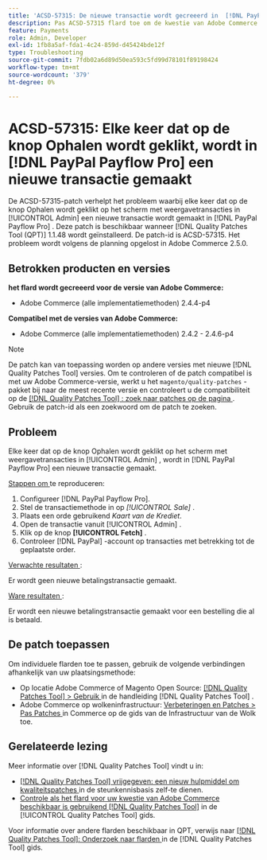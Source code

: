```yaml
---
title: 'ACSD-57315: De nieuwe transactie wordt gecreeerd in  [!DNL PayPal Payflow Pro]  telkens als de haalknoop wordt geklikt'
description: Pas ACSD-57315 flard toe om de kwestie van Adobe Commerce te bevestigen waar een nieuwe transactie in  [!DNL PayPal Payflow Pro]  wordt gecreeerd telkens als de haalknoop op het scherm van de meningstransactie in [!UICONTROL Admin] wordt geklikt.
feature: Payments
role: Admin, Developer
exl-id: 1fb8a5af-fda1-4c24-859d-d45424bde12f
type: Troubleshooting
source-git-commit: 7fdb02a6d89d50ea593c5fd99d78101f89198424
workflow-type: tm+mt
source-wordcount: '379'
ht-degree: 0%

---
```


# ACSD-57315: Elke keer dat op de knop Ophalen wordt geklikt, wordt in [!DNL PayPal Payflow Pro] een nieuwe transactie gemaakt

De ACSD-57315-patch verhelpt het probleem waarbij elke keer dat op de knop Ophalen wordt geklikt op het scherm met weergavetransacties in [!UICONTROL Admin] een nieuwe transactie wordt gemaakt in [!DNL PayPal Payflow Pro] . Deze patch is beschikbaar wanneer [!DNL Quality Patches Tool (QPT)] 1.1.48 wordt geïnstalleerd. De patch-id is ACSD-57315. Het probleem wordt volgens de planning opgelost in Adobe Commerce 2.5.0.

## Betrokken producten en versies

**het flard wordt gecreeerd voor de versie van Adobe Commerce:**

* Adobe Commerce (alle implementatiemethoden) 2.4.4-p4

**Compatibel met de versies van Adobe Commerce:**

* Adobe Commerce (alle implementatiemethoden) 2.4.2 - 2.4.6-p4

>[!NOTE]
>
>De patch kan van toepassing worden op andere versies met nieuwe [!DNL Quality Patches Tool] versies. Om te controleren of de patch compatibel is met uw Adobe Commerce-versie, werkt u het `magento/quality-patches` -pakket bij naar de meest recente versie en controleert u de compatibiliteit op de [[!DNL Quality Patches Tool] : zoek naar patches op de pagina ](https://experienceleague.adobe.com/tools/commerce-quality-patches/index.html?lang=nl-NL) . Gebruik de patch-id als een zoekwoord om de patch te zoeken.

## Probleem

Elke keer dat op de knop Ophalen wordt geklikt op het scherm met weergavetransacties in [!UICONTROL Admin] , wordt in [!DNL PayPal Payflow Pro] een nieuwe transactie gemaakt.

<u> Stappen om </u> te reproduceren:

1. Configureer [!DNL PayPal Payflow Pro].
1. Stel de transactiemethode in op *[!UICONTROL Sale]* .
1. Plaats een orde gebruikend *Kaart van de Krediet*.
1. Open de transactie vanuit [!UICONTROL Admin] .
1. Klik op de knop **[!UICONTROL Fetch]** .
1. Controleer [!DNL PayPal] -account op transacties met betrekking tot de geplaatste order.

<u> Verwachte resultaten </u>:

Er wordt geen nieuwe betalingstransactie gemaakt.

<u> Ware resultaten </u>:

Er wordt een nieuwe betalingstransactie gemaakt voor een bestelling die al is betaald.

## De patch toepassen

Om individuele flarden toe te passen, gebruik de volgende verbindingen afhankelijk van uw plaatsingsmethode:

* Op locatie Adobe Commerce of Magento Open Source: [[!DNL Quality Patches Tool] > Gebruik ](/help/tools/quality-patches-tool/usage.md) in de handleiding [!DNL Quality Patches Tool] .
* Adobe Commerce op wolkeninfrastructuur: [ Verbeteringen en Patches > Pas Patches ](https://experienceleague.adobe.com/docs/commerce-cloud-service/user-guide/develop/upgrade/apply-patches.html?lang=nl-NL) in Commerce op de gids van de Infrastructuur van de Wolk toe.

## Gerelateerde lezing

Meer informatie over [!DNL Quality Patches Tool] vindt u in:

* [[!DNL Quality Patches Tool]  vrijgegeven: een nieuw hulpmiddel om kwaliteitspatches ](https://experienceleague.adobe.com/nl/docs/commerce-operations/tools/quality-patches-tool/quality-patches-tool-to-self-serve-quality-patches) in de steunkennisbasis zelf-te dienen.
* [ Controle als het flard voor uw kwestie van Adobe Commerce beschikbaar is gebruikend  [!DNL Quality Patches Tool]](/help/tools/quality-patches-tool/patches-available-in-qpt/check-patch-for-magento-issue-with-magento-quality-patches.md) in de [!UICONTROL Quality Patches Tool] gids.


Voor informatie over andere flarden beschikbaar in QPT, verwijs naar [[!DNL Quality Patches Tool]: Onderzoek naar flarden ](https://experienceleague.adobe.com/tools/commerce-quality-patches/index.html?lang=nl-NL) in de [!DNL Quality Patches Tool] gids.
